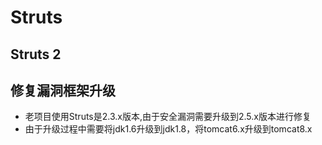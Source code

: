 # Struts



## Struts 2


## 修复漏洞框架升级

- 老项目使用Struts是2.3.x版本,由于安全漏洞需要升级到2.5.x版本进行修复
- 由于升级过程中需要将jdk1.6升级到jdk1.8，将tomcat6.x升级到tomcat8.x

